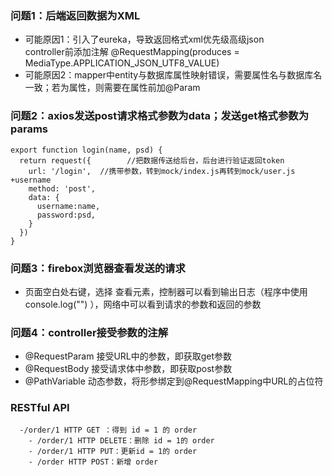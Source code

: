 ### 问题1：后端返回数据为XML
- 可能原因1：引入了eureka，导致返回格式xml优先级高级json  
controller前添加注解 @RequestMapping(produces = MediaType.APPLICATION_JSON_UTF8_VALUE)
- 可能原因2：mapper中entity与数据库属性映射错误，需要属性名与数据库名一致；若为属性，则需要在属性前加@Param  
  
### 问题2：axios发送post请求格式参数为data；发送get格式参数为params
```
export function login(name, psd) {
  return request({        //把数据传送给后台，后台进行验证返回token
    url: '/login',  //携带参数，转到mock/index.js再转到mock/user.js  +username
    method: 'post',
    data: {
      username:name,
      password:psd,
    }
  })
}
```

### 问题3：firebox浏览器查看发送的请求
- 页面空白处右键，选择 查看元素，控制器可以看到输出日志（程序中使用console.log("") ），网络中可以看到请求的参数和返回的参数

### 问题4：controller接受参数的注解
- @RequestParam  接受URL中的参数，即获取get参数
- @RequestBody   接受请求体中参数，即获取post参数
- @PathVariable  动态参数，将形参绑定到@RequestMapping中URL的占位符

### RESTful API
```
  -/order/1 HTTP GET ：得到 id = 1 的 order 
	- /order/1 HTTP DELETE：删除 id = 1的 order 
	- /order/1 HTTP PUT：更新id = 1的 order 
	- /order HTTP POST：新增 order
```
